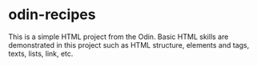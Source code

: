 # odin-recipes

This is a simple HTML project from the Odin.
Basic HTML skills are demonstrated in this project such as HTML structure, elements and tags, texts, lists, link, etc.
